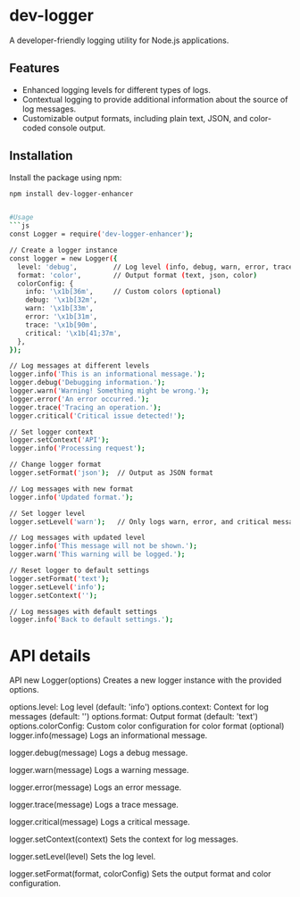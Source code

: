 # dev-logger

A developer-friendly logging utility for Node.js applications.

## Features

- Enhanced logging levels for different types of logs.
- Contextual logging to provide additional information about the source of log messages.
- Customizable output formats, including plain text, JSON, and color-coded console output.

## Installation

Install the package using npm:

```bash
npm install dev-logger-enhancer


#Usage 
```js
const Logger = require('dev-logger-enhancer');

// Create a logger instance
const logger = new Logger({
  level: 'debug',         // Log level (info, debug, warn, error, trace, critical)
  format: 'color',        // Output format (text, json, color)
  colorConfig: {
    info: '\x1b[36m',     // Custom colors (optional)
    debug: '\x1b[32m',
    warn: '\x1b[33m',
    error: '\x1b[31m',
    trace: '\x1b[90m',
    critical: '\x1b[41;37m',
  },
});

// Log messages at different levels
logger.info('This is an informational message.');
logger.debug('Debugging information.');
logger.warn('Warning! Something might be wrong.');
logger.error('An error occurred.');
logger.trace('Tracing an operation.');
logger.critical('Critical issue detected!');

// Set logger context
logger.setContext('API');
logger.info('Processing request');

// Change logger format
logger.setFormat('json');  // Output as JSON format

// Log messages with new format
logger.info('Updated format.');

// Set logger level
logger.setLevel('warn');   // Only logs warn, error, and critical messages

// Log messages with updated level
logger.info('This message will not be shown.');
logger.warn('This warning will be logged.');

// Reset logger to default settings
logger.setFormat('text');
logger.setLevel('info');
logger.setContext('');

// Log messages with default settings
logger.info('Back to default settings.');
```
# API details
API
new Logger(options)
Creates a new logger instance with the provided options.

options.level: Log level (default: 'info')
options.context: Context for log messages (default: '')
options.format: Output format (default: 'text')
options.colorConfig: Custom color configuration for color format (optional)
logger.info(message)
Logs an informational message.

logger.debug(message)
Logs a debug message.

logger.warn(message)
Logs a warning message.

logger.error(message)
Logs an error message.

logger.trace(message)
Logs a trace message.

logger.critical(message)
Logs a critical message.

logger.setContext(context)
Sets the context for log messages.

logger.setLevel(level)
Sets the log level.

logger.setFormat(format, colorConfig)
Sets the output format and color configuration.

